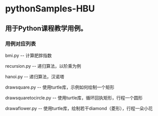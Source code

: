 # pythonSamples-HBU

## 用于Python课程教学用例。

### 用例对应列表

bmi.py		--	计算肥胖指数

recursion.py	--	递归算法，以阶乘为例

hanoi.py	--	递归算法，汉诺塔

drawsquare.py	--	使用turtle库，示例如何绘制一个矩形

drawsquaretocircle.py	--	使用turtle库，循环回执矩形，行程一个圆形

drawaflower.py	--	使用turtle库，绘制若干diamond（菱形），行程一朵小花
